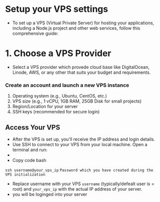 # Setup your VPS settings
- To set up a VPS (Virtual Private Server) for hosting your applications, including a Node.js project and other web services, follow this comprehensive guide:
 

# 1. Choose a VPS Provider
- Select a VPS provider which provede cloud base like DigitalOcean, Linode, AWS, or any other that suits your budget and requirements.


### Create an account and launch a new VPS instance
1. Operating system (e.g., Ubuntu, CentOS, etc.)
2. VPS size (e.g., 1 vCPU, 1GB RAM, 25GB Disk for small projects)
3. Region/Location for your server
4. SSH keys (recommended for secure login)


## Access Your VPS
- After the VPS is set up, you'll receive the IP address and login details.
- Use SSH to connect to your VPS from your local machine. Open a terminal and run:
- 
- Copy code bash

`ssh username@your_vps_ip`
`Password which you have created during the VPS initialization`
- Replace username with your VPS `username` (typically/defealt user is =  root) and `your_vps_ip` with the actual IP address of your server.
- you will be loginged into your server


